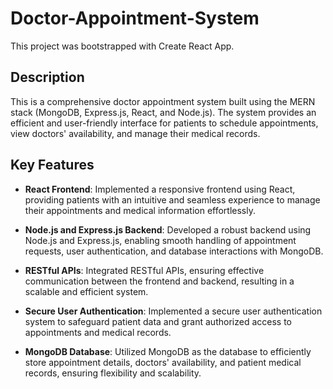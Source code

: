 # Doctor-Appointment-System

This project was bootstrapped with Create React App.

## Description

This is a comprehensive doctor appointment system built using the MERN stack (MongoDB, Express.js, React, and Node.js). The system provides an efficient and user-friendly interface for patients to schedule appointments, view doctors' availability, and manage their medical records.

## Key Features

- **React Frontend**: Implemented a responsive frontend using React, providing patients with an intuitive and seamless experience to manage their appointments and medical information effortlessly.

- **Node.js and Express.js Backend**: Developed a robust backend using Node.js and Express.js, enabling smooth handling of appointment requests, user authentication, and database interactions with MongoDB.

- **RESTful APIs**: Integrated RESTful APIs, ensuring effective communication between the frontend and backend, resulting in a scalable and efficient system.

- **Secure User Authentication**: Implemented a secure user authentication system to safeguard patient data and grant authorized access to appointments and medical records.

- **MongoDB Database**: Utilized MongoDB as the database to efficiently store appointment details, doctors' availability, and patient medical records, ensuring flexibility and scalability.
